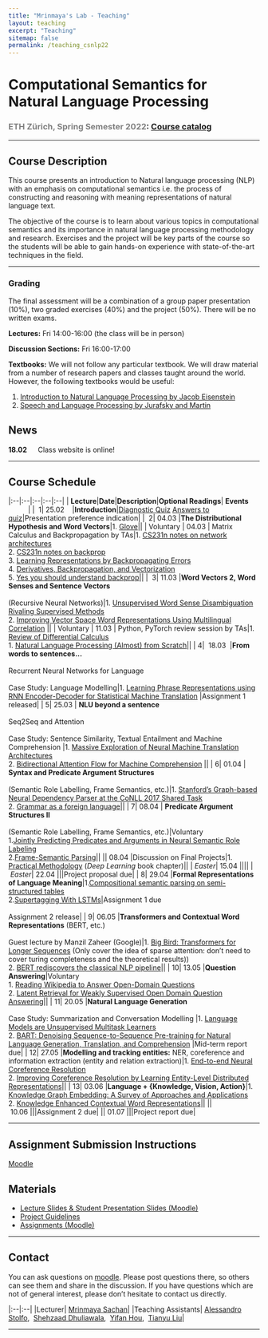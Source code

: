 ```yaml
---
title: "Mrinmaya's Lab - Teaching"
layout: teaching
excerpt: "Teaching"
sitemap: false
permalink: /teaching_csnlp22
---
```


# Computational Semantics for Natural Language Processing
### <font color=gray>ETH Zürich, Spring Semester 2022</font>: [Course catalog](http://www.vvz.ethz.ch/lerneinheitPre.do?semkez=2022S&lerneinheitId=158716&lang=en)

___

## Course Description
This course presents an introduction to Natural language processing (NLP) with an emphasis on computational semantics i.e. the process of constructing and reasoning with meaning representations of natural language text.

The objective of the course is to learn about various topics in computational semantics and its importance in natural language processing methodology and research. Exercises and the project will be key parts of the course so the students will be able to gain hands-on experience with state-of-the-art techniques in the field.

___

### **Grading**
The final assessment will be a combination of a group paper presentation (10%), two graded exercises (40%) and the project (50%). There will be no written exams.

**Lectures:** Fri 14:00-16:00 (the class will be in person)

**Discussion Sections:**  Fri 16:00-17:00

**Textbooks:**
We will not follow any particular textbook. We will draw material from a number of research papers and classes taught around the world.
However, the following textbooks would be useful:
1. [Introduction to Natural Language Processing by Jacob Eisenstein](https://www.amazon.de/Jacob-Eisenstein/dp/0262042843/ref=sr_1_1?__mk_de_DE=%C3%85M%C3%85%C5%BD%C3%95%C3%91&crid=30OMHV1C018JY&dchild=1&keywords=introduction+to+natural+language+processing&qid=1598878964&sprefix=introduction+to+na%2Caps%2C148&sr=8-1)
2. [Speech and Language Processing by Jurafsky and Martin](https://web.stanford.edu/~jurafsky/slp3/)

## News
**18.02**    Class website is online!

___

## Course Schedule

|:--|:--|:--|:--|:--|
|&nbsp;<b>Lecture</b>|<b>Date</b>|<b>Description</b>|<b>Optional Readings</b>| <b>Events</b> &nbsp;&nbsp;&nbsp;&nbsp;&nbsp;&nbsp;&nbsp;&nbsp;&nbsp;&nbsp;|
|&nbsp;&nbsp;1|&nbsp;25.02&nbsp;&nbsp;&nbsp;&nbsp;|<b>Introduction</b>|[Diagnostic Quiz](https://polybox.ethz.ch/index.php/s/YCTThVpOd5Cu2AO) [Answers to quiz](https://polybox.ethz.ch/index.php/s/7VPcHOmIxQD5AcX)|Presentation preference indication|
|&nbsp;&nbsp;2|&nbsp;04.03&nbsp;|<b>The Distributional Hypothesis and Word Vectors</b>|1. [Glove](https://nlp.stanford.edu/pubs/glove.pdf)||
|&nbsp;Voluntary |&nbsp;04.03&nbsp;| Matrix Calculus and Backpropagation by TAs|1. [CS231n notes on network architectures](http://cs231n.github.io/neural-networks-1/) <br> 2. [CS231n notes on backprop](http://cs231n.github.io/optimization-2/) <br> 3. [Learning Representations by Backpropagating Errors](http://www.iro.umontreal.ca/) <br> 4. [Derivatives, Backpropagation, and Vectorization](http://cs231n.stanford.edu/handouts/derivatives.pdf) <br> 5. [Yes you should understand backprop](https://medium.com/)||
|&nbsp;&nbsp;3|&nbsp;11.03&nbsp;|<b>Word Vectors 2, Word Senses and Sentence Vectors</b> <br><br> (Recursive Neural Networks)|1. [Unsupervised Word Sense Disambiguation Rivaling Supervised Methods](https://www.aclweb.org/anthology/P95-1026.pdf) <br> 2. [Improving Vector Space Word Representations Using Multilingual Correlation](https://www.aclweb.org/anthology/E14-1049.pdf) ||
|&nbsp;Voluntary |&nbsp;11.03&nbsp;| Python, PyTorch review session by TAs|1. [Review of Differential Calculus](http://web.stanford.edu/class/cs224n/readings/review-differential-calculus.pdf) <br> 1. [Natural Language Processing (Almost) from Scratch](http://www.jmlr.org/papers/volume12/collobert11a/collobert11a.pdf)||
|&nbsp;4| &nbsp;18.03&nbsp; |<b>From words to sentences...</b> <br><br> Recurrent Neural Networks for Language <br><br> Case Study: Language Modelling|1. [Learning Phrase Representations using RNN Encoder-Decoder for Statistical Machine Translation](https://arxiv.org/abs/1406.1078) |Assignment 1 released|
|&nbsp;5|&nbsp;25.03&nbsp;| <b>NLU beyond a sentence</b> <br><br> Seq2Seq and Attention <br><br> Case Study: Sentence Similarity, Textual Entailment and Machine Comprehension |1. [Massive Exploration of Neural Machine Translation Architectures](https://arxiv.org/abs/1703.03906) <br> 2. [Bidirectional Attention Flow for Machine Comprehension](https://arxiv.org/abs/1611.01603) ||
|&nbsp;6|&nbsp;01.04&nbsp;| <b>Syntax and Predicate Argument Structures</b> <br><br> (Semantic Role Labelling, Frame Semantics, etc.)|1. [Stanford’s Graph-based Neural Dependency Parser at the CoNLL 2017 Shared Task](https://www.aclweb.org/anthology/K17-3002.pdf) <br>2. [Grammar as a foreign language](https://papers.nips.cc/paper/2015/file/277281aada22045c03945dcb2ca6f2ec-Paper.pdf)||
|&nbsp;7|&nbsp;08.04&nbsp;| <b>Predicate Argument Structures II</b> <br><br> (Semantic Role Labelling, Frame Semantics, etc.)|Voluntary<br>1.[Jointly Predicting Predicates and Arguments in Neural Semantic Role Labeling](https://aclanthology.org/P18-2058.pdf) <br> 2.[Frame-Semantic Parsing](https://www.mitpressjournals.org/doi/pdf/10.1162/COLI_a_00163)||
||&nbsp;08.04&nbsp;|Discussion on Final Projects|1. [Practical Methodology](https://www.deeplearningbook.org/contents/guidelines.html) (<i>Deep Learning</i> book chapter)||
|&nbsp;<i>Easter</i>|&nbsp;15.04&nbsp;||||
|&nbsp;<i>Easter</i>|&nbsp;22.04&nbsp;|||Project proposal due|
|&nbsp;8|&nbsp;29.04&nbsp;|<b>Formal Representations of Language Meaning</b>|1.[Compositional semantic parsing on semi-structured tables](https://arxiv.org/abs/1508.00305) <br> 2.[Supertagging With LSTMs](https://aclanthology.org/N16-1027/)|Assignment 1 due <br><br> Assignment 2 release|
|&nbsp;9|&nbsp;06.05&nbsp;|<b>Transformers and Contextual Word Representations</b> (BERT, etc.) <br><br> Guest lecture by Manzil Zaheer (Google)|1. [Big Bird: Transformers for Longer Sequences](https://arxiv.org/abs/2007.14062) (Only cover the idea of sparse attention: don’t need to cover turing completeness and the theoretical results)) <br> 2. [BERT rediscovers the classical NLP pipeline](https://arxiv.org/abs/1905.05950)||
|&nbsp;10|&nbsp;13.05&nbsp;|<b>Question Answering</b>|Voluntary<br>1. [Reading Wikipedia to Answer Open-Domain Questions](https://arxiv.org/abs/1704.00051) <br> 2. [Latent Retrieval for Weakly Supervised Open Domain Question Answering](https://arxiv.org/abs/1906.00300)||
|&nbsp;11|&nbsp;20.05&nbsp;|<b>Natural Language Generation</b> <br><br> Case Study: Summarization and Conversation Modelling |1. [Language Models are Unsupervised Multitask Learners](https://d4mucfpksywv.cloudfront.net/better-language-models/language_models_are_unsupervised_multitask_learners.pdf) <br> 2. [BART: Denoising Sequence-to-Sequence Pre-training for Natural Language Generation, Translation, and Comprehension](https://arxiv.org/abs/1910.13461) |Mid-term report due|
|&nbsp;12|&nbsp;27.05&nbsp;|<b>Modelling and tracking entities:</b> NER, coreference and information extraction (entity and relation extraction)|1. [End-to-end Neural Coreference Resolution](https://arxiv.org/abs/1707.07045) <br> 2. [Improving Coreference Resolution by Learning Entity-Level Distributed Representations](https://aclanthology.org/P16-1061/)||
|&nbsp;13|&nbsp;03.06&nbsp;|<b>Language + {Knowledge, Vision, Action}</b>|1. [Knowledge Graph Embedding: A Survey of Approaches and Applications](https://persagen.com/files/misc/Wang2017Knowledge.pdf) <br> 2. [Knowledge Enhanced Contextual Word Representations](https://arxiv.org/abs/1909.04164)||
||&nbsp;10.06&nbsp;|||Assignment 2 due|
||&nbsp;01.07&nbsp;|||Project report due|


___

## Assignment Submission Instructions

[Moodle](https://moodle-app2.let.ethz.ch/)

## Materials

-   [Lecture Slides & Student Presentation Slides (Moodle)](https://moodle-app2.let.ethz.ch/)
-   [Project Guidelines](https://docs.google.com/document/d/1b5FNlXqXsMsld83lmoE8EFsHEEuHRmQEP_EPOyAkwAU/edit)
-   [Assignments (Moodle)](https://moodle-app2.let.ethz.ch/)

___

## Contact

You can ask questions on [moodle](https://moodle-app2.let.ethz.ch/). Please post questions there, so others can see them and share in the discussion. If you have questions which are not of general interest, please don’t hesitate to contact us directly.

|:--|:--|
|Lecturer| [Mrinmaya Sachan](http://www.mrinmaya.io/)|
|Teaching Assistants| [Alessandro Stolfo](https://ml.inf.ethz.ch/people/person-detail.MjUyNzIz.TGlzdC8xODA3LC0xNzg2MjE4NDI4.html),&nbsp; [Shehzaad Dhuliawala](https://people.cs.umass.edu/~sdhuliawala/),&nbsp; [Yifan Hou](https://yifan-h.github.io/),&nbsp; [Tianyu Liu](https://rycolab.io/authors/tianyu/)|

___
